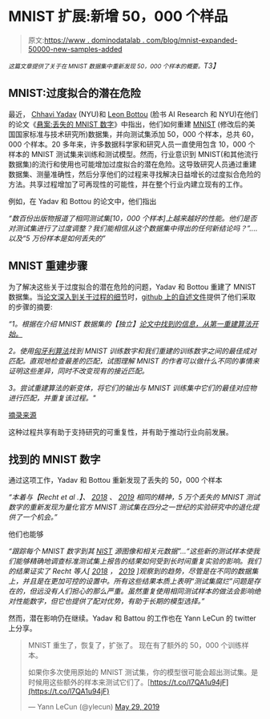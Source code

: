 # MNIST 扩展:新增 50，000 个样品

> 原文:[https://www . dominodatalab . com/blog/mnist-expanded-50000-new-samples-added](https://www.dominodatalab.com/blog/mnist-expanded-50000-new-samples-added)

*<small>这篇文章提供了关于在 MNIST 数据集中重新发现 50，000 个样本的概要。</small>T3】*

## MNIST:过度拟合的潜在危险

最近， [Chhavi Yadav](https://twitter.com/chhaviyadav_/status/1133372241729732608?s=20) (NYU)和 [Leon Bottou](https://leon.bottou.org/start) (脸书 AI Research 和 NYU)在他们的论文《[悬案:丢失的 MNIST 数字](https://arxiv.org/pdf/1905.10498.pdf)》中指出，他们如何重建 [MNIST](https://www.dominodatalab.com/blog/benchmarking-nvidia-cuda-9-amazon-ec2-p3-instances-using-fashion-mnist) (修改后的美国国家标准与技术研究所)数据集，并向测试集添加 50，000 个样本，总共 60，000 个样本。20 多年来，许多数据科学家和研究人员一直使用包含 10，000 个样本的 MNIST 测试集来训练和测试模型。然而，行业意识到 MNIST(和其他流行数据集)的流行和使用也可能增加过度拟合的潜在危险。这导致研究人员通过重建数据集、测量准确性，然后分享他们的过程来寻找解决日益增长的过度拟合危险的方法。共享过程增加了可再现性的可能性，并在整个行业内建立现有的工作。

例如，在 Yadav 和 Bottou 的论文中，他们指出

*“数百份出版物报道了相同测试集[10，000 个样本]上越来越好的性能。他们是否对测试集进行了过度调整？我们能相信从这个数据集中得出的任何新结论吗？”....以及“5 万份样本是如何丢失的”*

## MNIST 重建步骤

为了解决这些关于过度拟合的潜在危险的问题，Yadav 和 Bottou 重建了 MNIST 数据集。当[论文深入到关于过程的细节](https://arxiv.org/pdf/1905.10498.pdf)时，[github 上的自述文件](https://github.com/facebookresearch/qmnist)提供了他们采取的步骤的摘要:

*“1。根据在介绍 MNIST 数据集的【独立】[论文中找到的信息，从第一重建算法开始。](https://leon.bottou.org/papers/bottou-cortes-94)*

*2。使用[匈牙利算法](https://en.wikipedia.org/wiki/Hungarian_algorithm)找到 MNIST 训练数字和我们重建的训练数字之间的最佳成对匹配。直观地检查最差的匹配，试图理解 MNIST 的作者可以做什么不同的事情来证明这些差异，同时不改变现有的接近匹配。*

*3。尝试重建算法的新变体，将它们的输出与 MNIST 训练集中它们的最佳对应物进行匹配，并重复该过程。"*

[摘录来源](https://github.com/facebookresearch/qmnist)

这种过程共享有助于支持研究的可重复性，并有助于推动行业向前发展。

## 找到的 MNIST 数字

通过这项工作，Yadav 和 Bottou 重新发现了丢失的 50，000 个样本

*“本着与【Recht et al .】、 [2018](https://arxiv.org/abs/1806.00451) 、 [2019](https://arxiv.org/abs/1902.10811) 相同的精神，5 万个丢失的 MNIST 测试数字的重新发现为量化官方 MNIST 测试集在四分之一世纪的实验研究中的退化提供了一个机会。”*

他们也能够

*“跟踪每个 MNIST 数字到其 [NIST](https://www.nist.gov/srd/nist-special-database-19) 源图像和相关元数据”...“这些新的测试样本使我们能够精确地调查标准测试集上报告的结果如何受到长时间重复实验的影响。我们的结果证实了 Recht 等人[ [2018](https://arxiv.org/abs/1806.00451) ， [2019](https://arxiv.org/abs/1902.10811) ]观察到的趋势，尽管是在不同的数据集上，并且是在更加可控的设置中。所有这些结果本质上表明“测试集腐烂”问题是存在的，但远没有人们担心的那么严重。虽然重复使用相同测试样本的做法会影响绝对性能数字，但它也提供了配对优势，有助于长期的模型选择。”*

然而，潜在影响仍在继续。Yadav 和 Battou 的工作也在 Yann LeCun 的 twitter 上分享。

> MNIST 重生了，恢复了，扩张了。
> 现在有了额外的 50，000 个训练样本。
> 
> 如果你多次使用原始的 MNIST 测试集，你的模型很可能会超出测试集。是时候用这些额外的样本来测试它们了。[https://t.co/l7QA1u94jF](https://t.co/l7QA1u94jF)
> 
> — Yann LeCun (@ylecun) [May 29, 2019](https://twitter.com/ylecun/status/1133735660563697665?ref_src=twsrc%5Etfw)